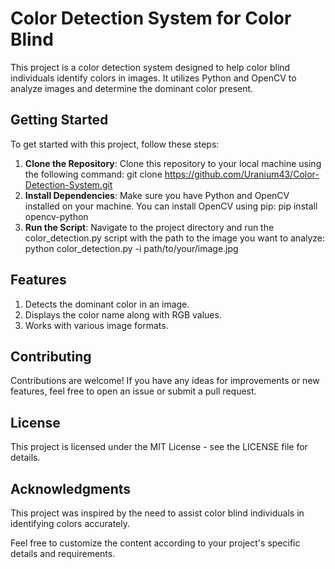 # Color Detection System for Color Blind

This project is a color detection system designed to help color blind individuals identify colors in images. It utilizes Python and OpenCV to analyze images and determine the dominant color present.

## Getting Started

To get started with this project, follow these steps:

1. **Clone the Repository**: Clone this repository to your local machine using the following command:
    git clone https://github.com/Uranium43/Color-Detection-System.git
2. **Install Dependencies**: Make sure you have Python and OpenCV installed on your machine. You can install OpenCV using pip:
    pip install opencv-python
3. **Run the Script**: Navigate to the project directory and run the color_detection.py script with the path to the image you want to analyze:
    python color_detection.py -i path/to/your/image.jpg

## Features

1. Detects the dominant color in an image.
2. Displays the color name along with RGB values.
3. Works with various image formats.

## Contributing

Contributions are welcome! If you have any ideas for improvements or new features, feel free to open an issue or submit a pull request.

## License
This project is licensed under the MIT License - see the LICENSE file for details.

## Acknowledgments
This project was inspired by the need to assist color blind individuals in identifying colors accurately.

Feel free to customize the content according to your project's specific details and requirements.
